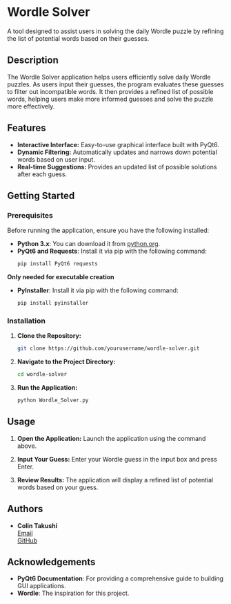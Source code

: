 # Wordle Solver

A tool designed to assist users in solving the daily Wordle puzzle by refining the list of potential words based on their guesses.

## Description

The Wordle Solver application helps users efficiently solve daily Wordle puzzles. As users input their guesses, the program evaluates these guesses to filter out incompatible words. It then provides a refined list of possible words, helping users make more informed guesses and solve the puzzle more effectively.

## Features

- **Interactive Interface:** Easy-to-use graphical interface built with PyQt6.
- **Dynamic Filtering:** Automatically updates and narrows down potential words based on user input.
- **Real-time Suggestions:** Provides an updated list of possible solutions after each guess.

## Getting Started

### Prerequisites

Before running the application, ensure you have the following installed:

- **Python 3.x**: You can download it from [python.org](https://www.python.org/).
- **PyQt6 and Requests**: Install it via pip with the following command:
  ```bash
  pip install PyQt6 requests
  ```

**Only needed for executable creation**
- **PyInstaller**: Install it via pip with the following command:
  ```bash
  pip install pyinstaller
  ```

### Installation

1. **Clone the Repository:**
   ```bash
   git clone https://github.com/yourusername/wordle-solver.git
   ```
2. **Navigate to the Project Directory:**
   ```bash
   cd wordle-solver
   ```

3. **Run the Application:**
   ```bash
   python Wordle_Solver.py
   ```

## Usage

1. **Open the Application:**
   Launch the application using the command above.

2. **Input Your Guess:**
   Enter your Wordle guess in the input box and press Enter.

3. **Review Results:**
   The application will display a refined list of potential words based on your guess.

## Authors

- **Colin Takushi**  
  [Email](mailto:takushicolin@gmail.com)  
  [GitHub](https://github.com/ColinTakushi)


## Acknowledgements

- **PyQt6 Documentation**: For providing a comprehensive guide to building GUI applications.
- **Wordle**: The inspiration for this project.
